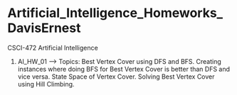 # Artificial_Intelligence_Homeworks_DavisErnest
CSCI-472 Artificial Intelligence

1. AI_HW_01 --> Topics: 
                 Best Vertex Cover using DFS and BFS.
                 Creating instances where doing BFS for Best Vertex Cover is better than DFS and vice versa.
                 State Space of Vertex Cover.
                 Solving Best Vertex Cover using Hill Climbing.
